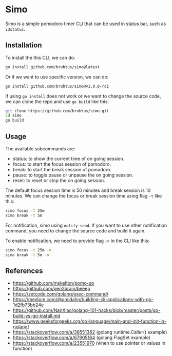 # Simo

Simo is a simple pomodoro timer CLI that can be used in status bar,
such as `i3status`.

## Installation

To install the this CLI, we can do:
```sh
go install github.com/bruhtus/simo@latest
```

Or if we want to use specific version, we can do:
```sh
go install github.com/bruhtus/simo@v1.0.0-rc1
```

If using `go install` does not work or we want to change the source code, we
can clone the repo and use `go build` like this:
```sh
git clone https://github.com/bruhtus/simo.git
cd simo
go build
```

## Usage

The available subcommands are:
- status: to show the current time of on going session.
- focus: to start the focus session of pomodoro.
- break: to start the break session of pomodoro.
- pause: to toggle pause or unpause the on going session.
- reset: to reset or stop the on going session.

The default focus session time is 50 minutes and break session is 10 minutes.
We can change the focus or break session time using flag `-t` like this:
```sh
simo focus -t 25m
simo break -t 5m
```

For notification, simo using `notify-send`. If you want to use other
notification command, you need to change the source code and build it again.

To enable notification, we need to provide flag `-n` in the CLI like this:
```sh
simo focus -t 25m -n
simo break -t 5m -n
```

## References

- https://github.com/mskelton/pomo-go
- https://github.com/gen2brain/beeep
- https://zetcode.com/golang/exec-command/
- https://medium.com/@omidahn/building-cli-applications-with-go-1d2fb73bb24e
- https://github.com/NanXiao/golang-101-hacks/blob/master/posts/go-build-vs-go-install.md
- https://www.geeksforgeeks.org/go-language/main-and-init-function-in-golang/
- https://stackoverflow.com/a/38551362 (golang runtime.Caller() example)
- https://stackoverflow.com/a/67905164 (golang FlagSet example)
- https://stackoverflow.com/a/23551970 (when to use pointer or values in function)

